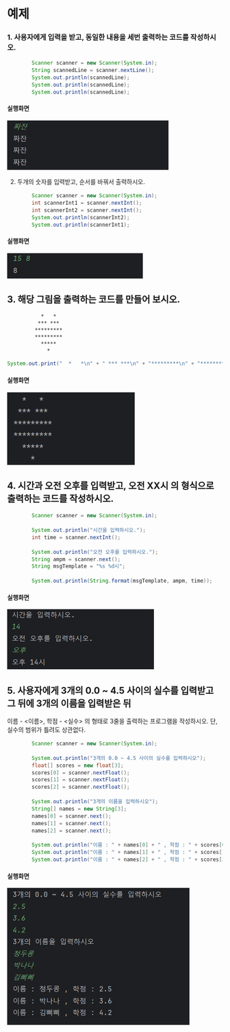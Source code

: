 # 예제

### 1. 사용자에게 입력을 받고, 동일한 내용을 세번 출력하는 코드를 작성하시오.

```java
        Scanner scanner = new Scanner(System.in);
        String scannedLine = scanner.nextLine();
        System.out.println(scannedLine);
        System.out.println(scannedLine);
        System.out.println(scannedLine);
```
#### 실행화면  

![1](1.PNG)

2. 두개의 숫자를 입력받고, 순서를 바꿔서 출력하시오.
```java
        Scanner scanner = new Scanner(System.in);
        int scannerInt1 = scanner.nextInt();
        int scannerInt2 = scanner.nextInt();
        System.out.println(scannerInt2);
        System.out.println(scannerInt1);
```
#### 실행화면

![2](2.PNG)

## 3. 해당 그림을 출력하는 코드를 만들어 보시오.
               *   *
              *** ***
             *********
             *********
               *****
                 *

 
```java
System.out.print("  *   *\n" + " *** ***\n" + "*********\n" + "*********\n" + "  *****\n" + "    *\n");
```
#### 실행화면

![3](3.PNG)

## 4. 시간과 오전 오후를 입력받고, 오전 XX시 의 형식으로 출력하는 코드를 작성하시오.
```java
        Scanner scanner = new Scanner(System.in);
        
        System.out.println("시간을 입력하시오.");
        int time = scanner.nextInt();

        System.out.println("오전 오후를 입력하시오.");
        String ampm = scanner.next();
        String msgTemplate = "%s %d시";

        System.out.println(String.format(msgTemplate, ampm, time));

```
#### 실행화면

![4](4.PNG)


## 5. 사용자에게 3개의 0.0 ~ 4.5 사이의 실수를 입력받고 그 뒤에 3개의 이름을 입력받은 뒤
   이름 - <이름>, 학점 - <실수> 의 형태로 3줄을 출력하는 프로그램을 작성하시오. 단, 실수의 범위가 틀려도 상관없다.

```java
        Scanner scanner = new Scanner(System.in);

        System.out.println("3개의 0.0 ~ 4.5 사이의 실수를 입력하시오");
        float[] scores = new float[3];
        scores[0] = scanner.nextFloat();
        scores[1] = scanner.nextFloat();
        scores[2] = scanner.nextFloat();

        System.out.println("3개의 이름을 입력하시오");
        String[] names = new String[3];
        names[0] = scanner.next();
        names[1] = scanner.next();
        names[2] = scanner.next();

        System.out.println("이름 : " + names[0] + " , 학점 : " + scores[0]);
        System.out.println("이름 : " + names[1] + " , 학점 : " + scores[1]);
        System.out.println("이름 : " + names[2] + " , 학점 : " + scores[2]);
```
#### 실행화면

![5](5.PNG)
